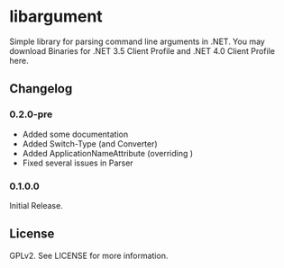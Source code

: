 # libargument
Simple library for parsing command line arguments in .NET. You may download Binaries for .NET 3.5 Client Profile and .NET 4.0 Client Profile here.

## Changelog
### 0.2.0-pre
* Added some documentation
* Added Switch-Type (and Converter)
* Added ApplicationNameAttribute (overriding )
* Fixed several issues in Parser

### 0.1.0.0
Initial Release.

## License
GPLv2. See LICENSE for more information.